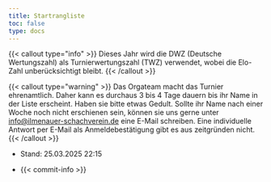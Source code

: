 ```yaml
---
title: Startrangliste
toc: false
type: docs
---
```


{{< callout type="info" >}}
Dieses Jahr wird die DWZ (Deutsche Wertungszahl) als Turnierwertungszahl (TWZ) verwendet, wobei die Elo-Zahl unberücksichtigt bleibt.
{{< /callout >}}

{{< callout type="warning" >}}
Das Orgateam macht das Turnier ehrenamtlich. Daher kann es durchaus 3 bis 4 Tage dauern bis ihr Name in der Liste erscheint. Haben sie bitte etwas Gedult. Sollte ihr Name nach einer Woche noch nicht erschienen sein, können sie uns gerne unter [info@ilmenauer-schachverein.de](mailto:info@ilmenauer-schachverein.de) eine E-Mail schreiben. Eine individuelle Antwort per E-Mail als Anmeldebestätigung gibt es aus zeitgründen nicht.
{{< /callout >}}

- Stand: 25.03.2025 22:15

- {{< commit-info >}}


<div id="startrangliste">
</div>
<script>
fetch("https://register.ilmenauer-schachverein.de/open/startrangliste.php")
  .then(response => response.text())
  .then(html => {
    document.getElementById("startrangliste").innerHTML = html;
  })
  .catch(error => {
    document.getElementById("startrangliste").innerText = "Teilnehmerliste konnte nicht geladen werden.";
    console.error(error);
  });
</script>